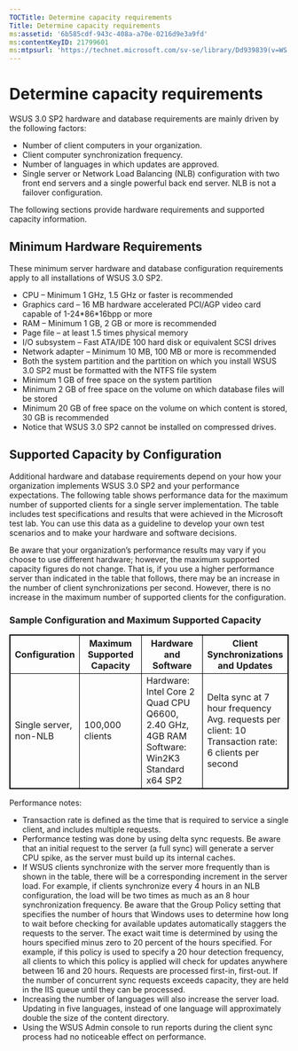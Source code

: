 ```yaml
---
TOCTitle: Determine capacity requirements
Title: Determine capacity requirements
ms:assetid: '6b585cdf-943c-408a-a70e-0216d9e3a9fd'
ms:contentKeyID: 21799601
ms:mtpsurl: 'https://technet.microsoft.com/sv-se/library/Dd939839(v=WS.10)'
---
```


Determine capacity requirements
===============================

WSUS 3.0 SP2 hardware and database requirements are mainly driven by the following factors:

-   Number of client computers in your organization.
-   Client computer synchronization frequency.
-   Number of languages in which updates are approved.
-   Single server or Network Load Balancing (NLB) configuration with two front end servers and a single powerful back end server. NLB is not a failover configuration.

The following sections provide hardware requirements and supported capacity information.

Minimum Hardware Requirements
-----------------------------

These minimum server hardware and database configuration requirements apply to all installations of WSUS 3.0 SP2.

-   CPU – Minimum 1 GHz, 1.5 GHz or faster is recommended
-   Graphics card – 16 MB hardware accelerated PCI/AGP video card capable of 1-24\*86\*16bpp or more
-   RAM – Minimum 1 GB, 2 GB or more is recommended
-   Page file – at least 1.5 times physical memory
-   I/O subsystem – Fast ATA/IDE 100 hard disk or equivalent SCSI drives
-   Network adapter – Minimum 10 MB, 100 MB or more is recommended
-   Both the system partition and the partition on which you install WSUS 3.0 SP2 must be formatted with the NTFS file system
-   Minimum 1 GB of free space on the system partition
-   Minimum 2 GB of free space on the volume on which database files will be stored
-   Minimum 20 GB of free space on the volume on which content is stored, 30 GB is recommended
-   Notice that WSUS 3.0 SP2 cannot be installed on compressed drives.

Supported Capacity by Configuration
-----------------------------------

Additional hardware and database requirements depend on your how your organization implements WSUS 3.0 SP2 and your performance expectations. The following table shows performance data for the maximum number of supported clients for a single server implementation. The table includes test specifications and results that were achieved in the Microsoft test lab. You can use this data as a guideline to develop your own test scenarios and to make your hardware and software decisions.

Be aware that your organization’s performance results may vary if you choose to use different hardware; however, the maximum supported capacity figures do not change. That is, if you use a higher performance server than indicated in the table that follows, there may be an increase in the number of client synchronizations per second. However, there is no increase in the maximum number of supported clients for the configuration.

### Sample Configuration and Maximum Supported Capacity

 
<table style="border:1px solid black;">
<colgroup>
<col width="25%" />
<col width="25%" />
<col width="25%" />
<col width="25%" />
</colgroup>
<thead>
<tr class="header">
<th style="border:1px solid black;" >Configuration</th>
<th style="border:1px solid black;" >Maximum Supported Capacity</th>
<th style="border:1px solid black;" >Hardware and Software</th>
<th style="border:1px solid black;" >Client Synchronizations and Updates</th>
</tr>
</thead>
<tbody>
<tr class="odd">
<td style="border:1px solid black;">Single server, non-NLB</td>
<td style="border:1px solid black;">100,000 clients</td>
<td style="border:1px solid black;">Hardware: Intel Core 2 Quad CPU Q6600, 2.40 GHz, 4GB RAM
Software: Win2K3 Standard x64 SP2</td>
<td style="border:1px solid black;">Delta sync at 7 hour frequency
Avg. requests per client: 10
Transaction rate: 6 clients per second</td>
</tr>
</tbody>
</table>
 

Performance notes:

-   Transaction rate is defined as the time that is required to service a single client, and includes multiple requests.
-   Performance testing was done by using delta sync requests. Be aware that an initial request to the server (a full sync) will generate a server CPU spike, as the server must build up its internal caches.
-   If WSUS clients synchronize with the server more frequently than is shown in the table, there will be a corresponding increment in the server load. For example, if clients synchronize every 4 hours in an NLB configuration, the load will be two times as much as an 8 hour synchronization frequency. Be aware that the Group Policy setting that specifies the number of hours that Windows uses to determine how long to wait before checking for available updates automatically staggers the requests to the server. The exact wait time is determined by using the hours specified minus zero to 20 percent of the hours specified. For example, if this policy is used to specify a 20 hour detection frequency, all clients to which this policy is applied will check for updates anywhere between 16 and 20 hours. Requests are processed first-in, first-out. If the number of concurrent sync requests exceeds capacity, they are held in the IIS queue until they can be processed.
-   Increasing the number of languages will also increase the server load. Updating in five languages, instead of one language will approximately double the size of the content directory.
-   Using the WSUS Admin console to run reports during the client sync process had no noticeable effect on performance.
